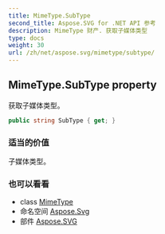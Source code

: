 ```yaml
---
title: MimeType.SubType
second_title: Aspose.SVG for .NET API 参考
description: MimeType 财产. 获取子媒体类型
type: docs
weight: 30
url: /zh/net/aspose.svg/mimetype/subtype/
---
```

## MimeType.SubType property

获取子媒体类型。

```csharp
public string SubType { get; }
```

### 适当的价值

子媒体类型。

### 也可以看看

* class [MimeType](../)
* 命名空间 [Aspose.Svg](../../mimetype/)
* 部件 [Aspose.SVG](../../../)


